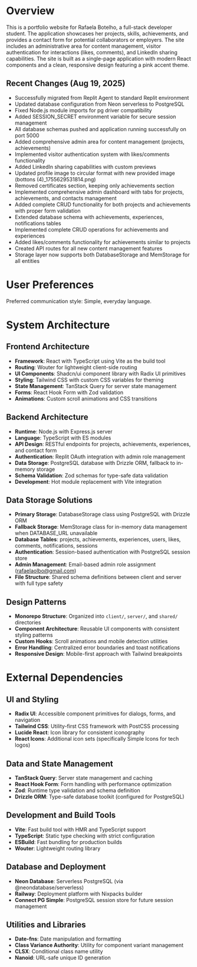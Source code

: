# Overview

This is a portfolio website for Rafaela Botelho, a full-stack developer student. The application showcases her projects, skills, achievements, and provides a contact form for potential collaborators or employers. The site includes an administrative area for content management, visitor authentication for interactions (likes, comments), and LinkedIn sharing capabilities. The site is built as a single-page application with modern React components and a clean, responsive design featuring a pink accent theme.

## Recent Changes (Aug 19, 2025)
- Successfully migrated from Replit Agent to standard Replit environment
- Updated database configuration from Neon serverless to PostgreSQL
- Fixed Node.js module imports for pg driver compatibility
- Added SESSION_SECRET environment variable for secure session management
- All database schemas pushed and application running successfully on port 5000
- Added comprehensive admin area for content management (projects, achievements)
- Implemented visitor authentication system with likes/comments functionality
- Added LinkedIn sharing capabilities with custom previews
- Updated profile image to circular format with new provided image (bottons (4)_1755629531814.png)
- Removed certificates section, keeping only achievements section
- Implemented comprehensive admin dashboard with tabs for projects, achievements, and contacts management
- Added complete CRUD functionality for both projects and achievements with proper form validation
- Extended database schema with achievements, experiences, notifications tables
- Implemented complete CRUD operations for achievements and experiences
- Added likes/comments functionality for achievements similar to projects
- Created API routes for all new content management features
- Storage layer now supports both DatabaseStorage and MemStorage for all entities

# User Preferences

Preferred communication style: Simple, everyday language.

# System Architecture

## Frontend Architecture
- **Framework**: React with TypeScript using Vite as the build tool
- **Routing**: Wouter for lightweight client-side routing
- **UI Components**: Shadcn/ui component library with Radix UI primitives
- **Styling**: Tailwind CSS with custom CSS variables for theming
- **State Management**: TanStack Query for server state management
- **Forms**: React Hook Form with Zod validation
- **Animations**: Custom scroll animations and CSS transitions

## Backend Architecture
- **Runtime**: Node.js with Express.js server
- **Language**: TypeScript with ES modules
- **API Design**: RESTful endpoints for projects, achievements, experiences, and contact form
- **Authentication**: Replit OAuth integration with admin role management
- **Data Storage**: PostgreSQL database with Drizzle ORM, fallback to in-memory storage
- **Schema Validation**: Zod schemas for type-safe data validation
- **Development**: Hot module replacement with Vite integration

## Data Storage Solutions
- **Primary Storage**: DatabaseStorage class using PostgreSQL with Drizzle ORM
- **Fallback Storage**: MemStorage class for in-memory data management when DATABASE_URL unavailable
- **Database Tables**: projects, achievements, experiences, users, likes, comments, notifications, sessions
- **Authentication**: Session-based authentication with PostgreSQL session store
- **Admin Management**: Email-based admin role assignment (rafaelaolbo@gmail.com)
- **File Structure**: Shared schema definitions between client and server with full type safety

## Design Patterns
- **Monorepo Structure**: Organized into `client/`, `server/`, and `shared/` directories
- **Component Architecture**: Reusable UI components with consistent styling patterns
- **Custom Hooks**: Scroll animations and mobile detection utilities
- **Error Handling**: Centralized error boundaries and toast notifications
- **Responsive Design**: Mobile-first approach with Tailwind breakpoints

# External Dependencies

## UI and Styling
- **Radix UI**: Accessible component primitives for dialogs, forms, and navigation
- **Tailwind CSS**: Utility-first CSS framework with PostCSS processing
- **Lucide React**: Icon library for consistent iconography
- **React Icons**: Additional icon sets (specifically Simple Icons for tech logos)

## Data and State Management
- **TanStack Query**: Server state management and caching
- **React Hook Form**: Form handling with performance optimization
- **Zod**: Runtime type validation and schema definition
- **Drizzle ORM**: Type-safe database toolkit (configured for PostgreSQL)

## Development and Build Tools
- **Vite**: Fast build tool with HMR and TypeScript support
- **TypeScript**: Static type checking with strict configuration
- **ESBuild**: Fast bundling for production builds
- **Wouter**: Lightweight routing library

## Database and Deployment
- **Neon Database**: Serverless PostgreSQL (via @neondatabase/serverless)
- **Railway**: Deployment platform with Nixpacks builder
- **Connect PG Simple**: PostgreSQL session store for future session management

## Utilities and Libraries
- **Date-fns**: Date manipulation and formatting
- **Class Variance Authority**: Utility for component variant management
- **CLSX**: Conditional class name utility
- **Nanoid**: URL-safe unique ID generation